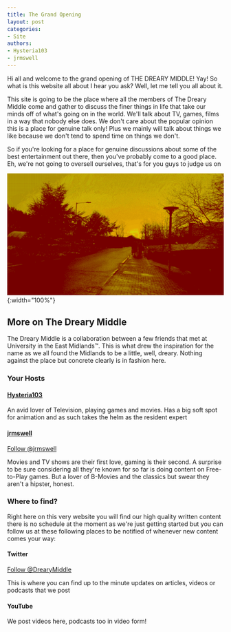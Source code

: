 ```yaml
---
title: The Grand Opening
layout: post
categories:
- Site
authors:
- Hysteria103
- jrmswell
---
```


Hi all and welcome to the grand opening of THE DREARY MIDDLE! Yay! So what is this website all about I hear you ask? Well, let me tell you all about it.

This site is going to be the place where all the members of The Dreary Middle come and gather to discuss the finer things in life that take our minds off of what's going on in the world. We'll talk about TV, games, films in a way that nobody else does. We don't care about the popular opinion this is a place for genuine talk only! Plus we mainly will talk about things we like because we don't tend to spend time on things we don't.

So if you're looking for a place for genuine discussions about some of the best entertainment out there, then you've probably come to a good place. Eh, we're not going to oversell ourselves, that's for you guys to judge us on

![The East Midlands](/assets/images/posts/Intro.png){:width="100%"}

## More on The Dreary Middle
The Dreary Middle is a collaboration between a few friends that met at University in the East Midlands™. This is what drew the inspiration for the name as we all found the Midlands to be a little, well, dreary. Nothing against the place but concrete clearly is in fashion here.

### Your Hosts
#### [Hysteria103](/authors/Hysteria103)
An avid lover of Television, playing games and movies. Has a big soft spot for animation and as such takes the helm as the resident expert

#### [jrmswell](/authors/jrmswell)
<a class="twitter-follow-button" data-dnt="true" data-show-count="false" data-size="large" href="https://twitter.com/jrmswell?ref_src=twsrc%5Etfw">Follow @jrmswell</a><script async="" charset="utf-8" src="https://platform.twitter.com/widgets.js"></script>

Movies and TV shows are their first love, gaming is their second. A surprise to be sure considering all they're known for so far is doing content on Free-to-Play games. But a lover of B-Movies and the classics but swear they aren't a hipster, honest.

### Where to find?

Right here on this very website you will find our high quality written content there is no schedule at the moment as we're just getting started but you can follow us at these following places to be notified of whenever new content comes your way:

#### Twitter

<a class="twitter-follow-button" data-dnt="true" data-show-count="false" data-size="large" href="https://twitter.com/DrearyMiddle?ref_src=twsrc%5Etfw">Follow @DrearyMiddle</a><script async="" charset="utf-8" src="https://platform.twitter.com/widgets.js"></script>

This is where you can find up to the minute updates on articles, videos or podcasts that we post

#### YouTube
<script src="https://apis.google.com/js/platform.js"></script>
<div class="g-ytsubscribe" data-channelid="UCombRhqo_ES7uYG8TAEkKXA" data-count="default" data-layout="full"></div>

We post videos here, podcasts too in video form!
